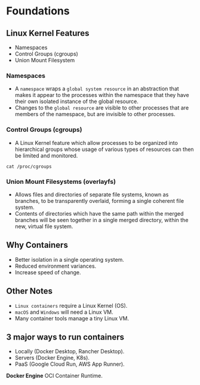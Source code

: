 # Foundations

## Linux Kernel Features

- Namespaces
- Control Groups (cgroups)
- Union Mount Filesystem

### Namespaces

- A `namespace` wraps a `global system resource` in an abstraction that makes it appear to the processes within the namespace that they have their own isolated instance of the global resource.
- Changes to the `global resource` are visible to other processes that are members of the namespace, but are invisible to other processes.

### Control Groups (cgroups)

- A Linux Kernel feature which allow processes to be organized into hierarchical groups whose usage of various types of resources can then be limited and monitored.

```shell
cat /proc/cgroups
```

### Union Mount Filesystems (overlayfs)

- Allows files and directories of separate file systems, known as branches, to be transparently overlaid, forming a single coherent file system.
- Contents of directories which have the same path within the merged branches will be seen together in a single merged directory, within the new, virtual file system.

## Why Containers

- Better isolation in a single operating system.
- Reduced environment variances.
- Increase speed of change.

## Other Notes

- `Linux containers` require a Linux Kernel (OS).
- `macOS` and `Windows` will need a Linux VM.
- Many container tools manage a tiny Linux VM.

## 3 major ways to run containers

- Locally (Docker Desktop, Rancher Desktop).
- Servers (Docker Engine, K8s).
- PaaS (Google Cloud Run, AWS App Runner).

**Docker Engine** OCI Container Runtime.
